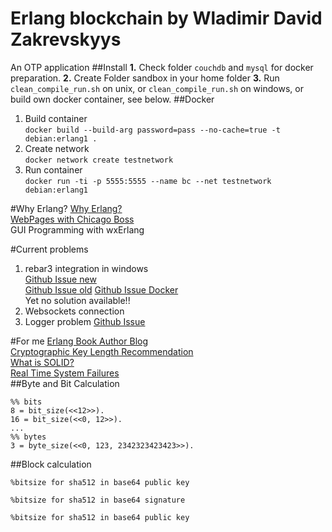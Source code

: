 Erlang blockchain by Wladimir David Zakrevskyys
=====
An OTP application
##Install
**1.** Check folder `couchdb` and `mysql` for docker preparation.
**2.** Create Folder sandbox in your home folder
**3.** Run `clean_compile_run.sh` on unix, or `clean_compile_run.sh` on windows, or build own docker container, see below.
##Docker
1. Build container  
`
docker build --build-arg password=pass --no-cache=true -t debian:erlang1 .
`
2. Create network  
`
docker network create testnetwork
`
3. Run container  
`
docker run -ti -p 5555:5555 --name bc --net testnetwork debian:erlang1
`  

#Why Erlang?
[Why Erlang?](https://www.infoq.com/presentations/erlang-java-scala-go-c)  
[WebPages with Chicago Boss](https://github.com/ChicagoBoss/ChicagoBoss/wiki/Quickstart)  
GUI Programming with wxErlang

#Current problems
1. rebar3 integration in windows  
[Github Issue new](https://github.com/erlang/rebar3/pull/1689)  
[Github Issue old](https://github.com/erlang/rebar3/issues/850)
[Github Issue Docker](https://github.com/erlang/rebar3/issues/1255)    
Yet no solution available!!
3. Websockets connection
4. Logger problem
[Github Issue](https://github.com/erlang-lager/lager/issues/448)  

#For me
[Erlang Book Author Blog](https://ferd.ca/)  
[Cryptographic Key Length Recommendation](https://www.keylength.com/en/)  
[What is SOLID?](http://clean-code-developer.de/weitere-infos/solid/)  
[Real Time System Failures](https://c3.nasa.gov/dashlink/resources/624/)  
##Byte and Bit Calculation
```
%% bits
8 = bit_size(<<12>>).
16 = bit_size(<<0, 12>>).
...
%% bytes
3 = byte_size(<<0, 123, 2342323423423>>).

```
##Block calculation
````
%bitsize for sha512 in base64 public key

%bitsize for sha512 in base64 signature

%bitsize for sha512 in base64 public key

````